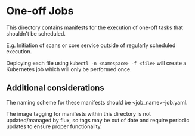 # One-off Jobs

This directory contains manifests for the execution of one-off tasks that shouldn't be scheduled.

E.g. Initiation of scans or core service outside of regularly scheduled execution.

Deploying each file using `kubectl -n <namespace> -f <file>` will create a Kubernetes job which will only be performed once.


## Additional considerations

The naming scheme for these manifests should be <job_name>-job.yaml.

The image tagging for manifests within this directory is not updated/managed by flux, so tags may be out of date and require periodic updates to ensure proper functionality.
